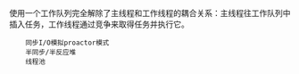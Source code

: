 使用一个工作队列完全解除了主线程和工作线程的耦合关系：主线程往工作队列中插入任务，工作线程通过竞争来取得任务并执行它。

        同步I/O模拟proactor模式
        半同步/半反应堆
        线程池

